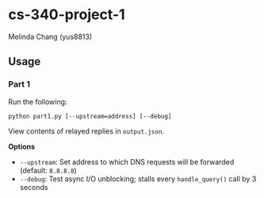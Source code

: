 # cs-340-project-1

Melinda Chang (yus8813)

## Usage

### Part 1

Run the following:

``` python part1.py [--upstream=address] [--debug] ```

View contents of relayed replies in `output.json`.

**Options**
- `--upstream`: Set address to which DNS requests will be forwarded (default:
  `8.8.8.8`)
- `--debug`: Test async I/O unblocking; stalls every `handle_query()` call by 3 seconds
